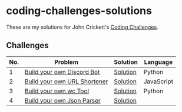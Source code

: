 # coding-challenges-solutions

These are my solutions for John Crickett's [Coding Challenges](https://codingchallenges.fyi/challenges/intro).

## Challenges

| No. | Problem | Solution | Language |
|----|----------|----------|--------|
| 1 | [Build your own Discord Bot](https://codingchallenges.fyi/challenges/challenge-discord)| [Solution](https://github.com/bkandh30/discord-bot) | Python |
| 2 | [Build your own URL Shortener](https://codingchallenges.fyi/challenges/challenge-url-shortener) | [Solution](https://github.com/bkandh30/url-shortener) | JavaScript |
| 3 | [Build your own wc Tool](https://codingchallenges.fyi/challenges/challenge-wc)| [Solution](https://github.com/bkandh30/wc-tool) | Python |
| 4 | [Build your own Json Parser](https://codingchallenges.fyi/challenges/challenge-json-parser/)| [Solution](https://github.com/bkandh30/json-parser) | |
